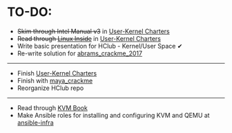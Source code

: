 # TO-DO:

* ~~Skim through Intel Manual v3~~ in [User-Kernel Charters](charters/user-kernel.md)
* ~~Read through [Linux Inside](https://0xax.gitbooks.io/linux-insides/content/Booting/linux-bootstrap-1.html)~~ in [User-Kernel Charters](charters/user-kernel.md)
* Write basic presentation for HClub - Kernel/User Space ✔
* Re-write solution for [abrams_crackme_2017](https://github.com/mr6r4y/re-write-ups/tree/master/crackmes/abrams_crackme_2017/solution)

---

* Finish [User-Kernel Charters](charters/user-kernel.md)
* Finish with [maya_crackme](https://github.com/mr6r4y/re-write-ups/tree/master/crackmes/maya_crackmes/solution/hardest)
* Reorganize HClub repo

---

* Read through [KVM Book](https://www.amazon.com/Mastering-Virtualization-Humble-Devassy-Chirammal/dp/1784399051)
* Make Ansible roles for installing and configuring KVM and QEMU at [ansible-infra](https://github.com/mr6r4y/ansible-infra)